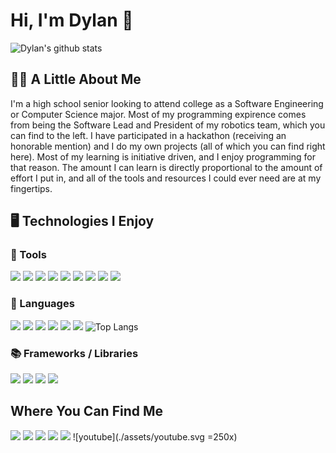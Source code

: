 # Hi, I'm Dylan 👋
![Dylan's github stats](https://github-readme-stats.vercel.app/api?username=dylantompkins&show_icons=true&theme=react)
## 👨‍💻 A Little About Me
I'm a high school senior looking to attend college as a Software Engineering or Computer Science major. Most of my programming expirence comes from being the Software Lead and President of my robotics team, which you can find to the left. I have participated in a hackathon (receiving an honorable mention) and I do my own projects (all of which you can find right here). Most of my learning is initiative driven, and I enjoy programming for that reason. The amount I can learn is directly proportional to the amount of effort I put in, and all of the tools and resources I could ever need are at my fingertips.
## 🖥️ Technologies I Enjoy
### 🧰 Tools
![](https://img.shields.io/badge/%7C-VSCode-blue?style=flat-square&logo=visual-studio-code) ![](https://img.shields.io/badge/%7C-GitKraken-blue?style=flat-square&logo=gitkraken) ![](https://img.shields.io/badge/%7C-Git-blue?style=flat-square&logo=git) ![](https://img.shields.io/badge/%7C-GitHub-blue?style=flat-square&logo=github) ![](https://img.shields.io/badge/%7C-Android_Studio-blue?style=flat-square&logo=android-studio) ![](https://img.shields.io/badge/%7C-Slack-blue?style=flat-square&logo=slack) ![](https://img.shields.io/badge/%7C-Trello-blue?style=flat-square&logo=trello) ![](https://img.shields.io/badge/%7C-Codewars-blue?style=flat-square&logo=codewars) ![](https://img.shields.io/badge/%7C-Repl.it-blue?style=flat-square&logo=repl.it) 
### 💬 Languages
![](https://img.shields.io/badge/%7C-Java-blue?style=flat-square&logo=java) ![](https://img.shields.io/badge/%7C-Dart-blue?style=flat-square&logo=dart) ![](https://img.shields.io/badge/%7C-Python-blue?style=flat-square&logo=python) ![](https://img.shields.io/badge/%7C-Javascript-blue?style=flat-square&logo=javascript) ![](https://img.shields.io/badge/%7C-Typescript-blue?style=flat-square&logo=typescript) ![](https://img.shields.io/badge/%7C-SQLite-blue?style=flat-square&logo=sqlite)
![Top Langs](https://github-readme-stats.vercel.app/api/top-langs/?username=dylantompkins&layout=compact&theme=react)
### 📚 Frameworks / Libraries
![](https://img.shields.io/badge/%7C-FIRST_Robotics-blue?style=flat-square&logo=first) ![](https://img.shields.io/badge/%7C-Flutter-blue?style=flat-square&logo=flutter) ![](https://img.shields.io/badge/%7C-Firebase-blue?style=flat-square&logo=firebase) ![](https://img.shields.io/badge/%7C-Google_Maps-blue?style=flat-square&logo=google-maps)

## Where You Can Find Me
![](https://img.shields.io/badge/%7C-Instagram-blue?style=flat-square&logo=instagram&link=https://www.instagram.com/dylantompkins_/) ![](https://img.shields.io/badge/%7C-Medium-blue?style=flat-square&logo=medium&link=https://medium.com/@dylanltompkins) ![](https://img.shields.io/badge/%7C-YouTube-blue?style=flat-square&logo=youtube&link=https://www.youtube.com/channel/UC3wzpmStVko6Lwyfwj1EM-g) ![](https://img.shields.io/badge/%7C-LinkedIn-blue?style=flat-square&logo=linkedin&link=https://www.linkedin.com/in/dylanltompkins/) ![](https://img.shields.io/badge/%7C-Twitter-blue?style=flat-square&logo=twitter&link=https://twitter.com/DylanTompkins_)
  ![youtube](./assets/youtube.svg =250x)
<!--
**dylantompkins/dylantompkins** is a ✨ _special_ ✨ repository because its `README.md` (this file) appears on your GitHub profile.

Here are some ideas to get you started:

- 🔭 I’m currently working on ...
- 🌱 I’m currently learning ...
- 👯 I’m looking to collaborate on ...
- 🤔 I’m looking for help with ...
- 💬 Ask me about ...
- 📫 How to reach me: ...
- 😄 Pronouns: ...
- ⚡ Fun fact: ...
-->
